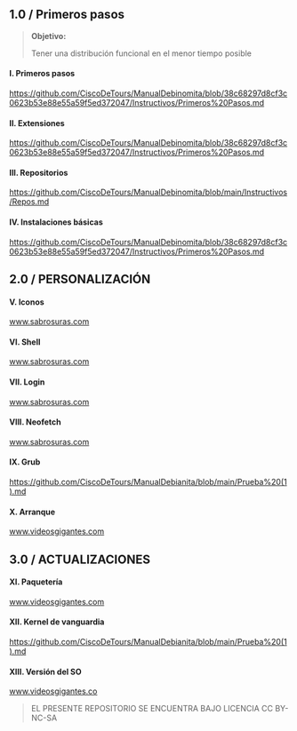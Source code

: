 ## 1.0 / Primeros pasos

> **Objetivo:**
> 
> Tener una distribución funcional en el menor tiempo posible


#### I. Primeros pasos
https://github.com/CiscoDeTours/ManualDebinomita/blob/38c68297d8cf3c0623b53e88e55a59f5ed372047/Instructivos/Primeros%20Pasos.md


#### II. Extensiones
https://github.com/CiscoDeTours/ManualDebinomita/blob/38c68297d8cf3c0623b53e88e55a59f5ed372047/Instructivos/Primeros%20Pasos.md


#### III. Repositorios
https://github.com/CiscoDeTours/ManualDebinomita/blob/main/Instructivos/Repos.md


#### IV. Instalaciones básicas
https://github.com/CiscoDeTours/ManualDebinomita/blob/38c68297d8cf3c0623b53e88e55a59f5ed372047/Instructivos/Primeros%20Pasos.md



## 2.0 / PERSONALIZACIÓN 

#### V. Iconos
www.sabrosuras.com


#### VI. Shell
www.sabrosuras.com


#### VII. Login
www.sabrosuras.com


#### VIII. Neofetch
www.sabrosuras.com


#### IX. Grub
https://github.com/CiscoDeTours/ManualDebianita/blob/main/Prueba%20(1).md


#### X. Arranque
www.videosgigantes.com



## 3.0 / ACTUALIZACIONES

#### XI. Paquetería
www.videosgigantes.com


#### XII. Kernel de vanguardia
https://github.com/CiscoDeTours/ManualDebianita/blob/main/Prueba%20(1).md


#### XIII. Versión del SO
www.videosgigantes.co

> EL PRESENTE REPOSITORIO SE ENCUENTRA BAJO LICENCIA CC BY-NC-SA
